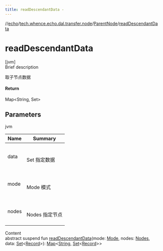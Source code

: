 ```yaml
---
title: readDescendantData -
---
```

//[echo](../../index.md)/[tech.whence.echo.dal.transfer.node](../index.md)/[ParentNode](index.md)/[readDescendantData](read-descendant-data.md)



# readDescendantData  
[jvm]  
Brief description  


取子节点数据



#### Return  


Map<String, Set<Record>>



## Parameters  
  
jvm  
  
|  Name|  Summary| 
|---|---|
| data| <br><br>Set<Record> 指定数据<br><br>
| mode| <br><br>Mode 模式<br><br>
| nodes| <br><br>Nodes 指定节点<br><br>
  
  
Content  
abstract suspend fun [readDescendantData](read-descendant-data.md)(mode: [Mode](../../tech.whence.echo.dal.transfer/-mode/index.md), nodes: [Nodes](../-nodes/index.md), data: [Set](https://kotlinlang.org/api/latest/jvm/stdlib/kotlin.collections/-set/index.html)<[Record](../../tech.whence.echo.dal.entity/-record/index.md)>): [Map](https://kotlinlang.org/api/latest/jvm/stdlib/kotlin.collections/-map/index.html)<[String](https://kotlinlang.org/api/latest/jvm/stdlib/kotlin/-string/index.html), [Set](https://kotlinlang.org/api/latest/jvm/stdlib/kotlin.collections/-set/index.html)<[Record](../../tech.whence.echo.dal.entity/-record/index.md)>>  



